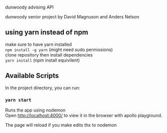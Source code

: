dunwoody advising API

dunwoody senior project by David Magnuson and Anders Nelson

## using yarn instead of npm
make sure to have yarn installed <br/>
`npm install -g yarn` (might need sudo permissions)<br/>
clone repository then install dependencies<br/>
`yarn install` (npm install equivilent)

## Available Scripts

In the project directory, you can run:

### `yarn start`

Runs the app using nodemon<br />
Open [http://localhost:4000/](http://localhost:4000/) to view it in the browser with apollo playground.

The page will reload if you make edits thx to nodemon<br />
